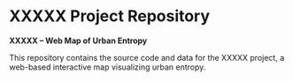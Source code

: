 # XXXXX Project Repository

**XXXXX – Web Map of Urban Entropy**

This repository contains the source code and data for the XXXXX project, a web-based interactive map visualizing urban entropy.
